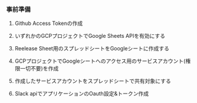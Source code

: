
### 事前準備
1. Github Access Tokenの作成

2. いずれかのGCPプロジェクトでGoogle Sheets APIを有効にする

3. Reelease Sheet用のスプレッドシートをGoogleシートに作成する

4. GCPプロジェクトでGoogleシートへのアクセス用のサービスアカウント(権限一切不要)を作成

5. 作成したサービスアカウントをスプレッドシートで共有対象にする

7. Slack apiでアプリケーションのOauth設定&トークン作成
